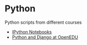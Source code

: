 # Python
Python scripts from different courses

* [IPython Notebooks](https://github.com/VladimirNikiforov/python_common/tree/master/ipynb)
* [Python and Django at OpenEDU](https://github.com/VladimirNikiforov/python_common/tree/master/openedu)
